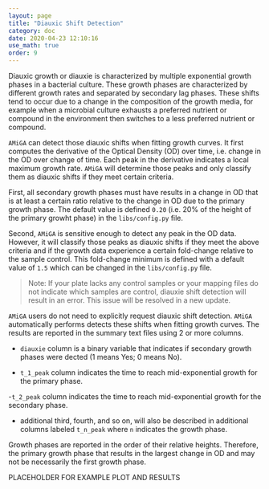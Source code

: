 ```yaml
---
layout: page
title: "Diauxic Shift Detection"
category: doc
date: 2020-04-23 12:10:16
use_math: true
order: 9
---
```


Diauxic growth or diauxie is characterized by multiple exponential growth phases in a bacterial culture. These growth phases  are characterized by different growth rates and separated by secondary lag phases. These shifts tend to occur due to a change in the composition of the growth media, for example when a microbial culture exhausts a preferred nutrient or compound in the environment then switches to a less preferred nutrient or compound.

`AMiGA` can detect those diauxic shifts when fitting growth curves. It first computes the derivative of the Optical Density (OD) over time, i.e. change in the OD over change of time. Each peak in the derivative indicates a local maximum growth rate. `AMiGA` will determine those peaks and only classify them as diauxic shifts if they meet certain criteria.

First, all secondary growth phases must have results in a change in OD that is at least a certain ratio relative to the change in OD due to the primary growth phase. The default value is defined `0.20` (i.e. 20% of the height of the primary growht phase) in the `libs/config.py` file.

Second, `AMiGA` is sensitive enough to detect any peak in the OD data. However, it will classify those peaks as diauxic shifts if they meet the above criteria and if the growth data experience a certain fold-change relative to the sample control. This fold-change minimum is defined with a default value of `1.5` which can be changed in the `libs/config.py` file.

> Note: If your plate lacks any control samples or your mapping files do not indicate which samples are control, diauxie shift detection will result in an error. This issue will be resolved in a new update.

`AMiGA` users do not need to explicitly request diauxic shift detection. `AMiGA` automatically performs detects these shifts when fitting growth curves. The results are reported in the summary text files using 2 or more columns.

- `diauxie` column is a binary variable that indicates if secondary growth phases were dected (1 means Yes; 0 means No).

- `t_1_peak` column indicates the time to reach mid-exponential growth for the primary phase.

-`t_2_peak` column indicates the time to reach mid-exponential growth for the secondary phase.

- additional third, fourth, and so on, will also be described in additional columns labeled `t_n_peak` where `n` indicates the growth phase.

Growth phases are reported in the order of their relative heights. Therefore, the primary growth phase that results in the largest change in OD and may not be necessarily the first growth phase.


PLACEHOLDER FOR EXAMPLE PLOT AND RESULTS
